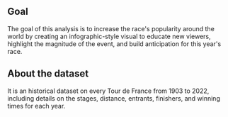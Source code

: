 
##  Goal
The goal of this analysis is to increase the race's popularity around the world by creating an infographic-style visual to educate new viewers, highlight the magnitude of the event, and build anticipation for this year's race.


##  About the dataset
It is an historical dataset on every Tour de France from 1903 to 2022, including details on the stages, distance, entrants, finishers, and winning times for each year.
